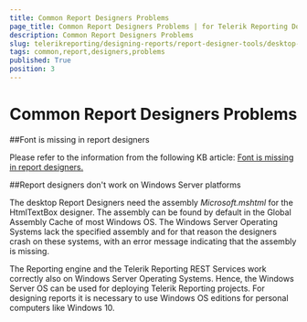 ```yaml
---
title: Common Report Designers Problems
page_title: Common Report Designers Problems | for Telerik Reporting Documentation
description: Common Report Designers Problems
slug: telerikreporting/designing-reports/report-designer-tools/desktop-designers/common-report-designers-problems
tags: common,report,designers,problems
published: True
position: 3
---
```


# Common Report Designers Problems



##Font is missing in report designers

Please refer to the information from the following KB article:  [Font is missing in report designers.](http://www.telerik.com/support/kb/reporting/details/font-is-missing-in-report-designers) 

##Report designers don't work on Windows Server platforms

The desktop Report Designers need the assembly *Microsoft.mshtml*  for the HtmlTextBox designer.            The assembly can be found by default in the Global Assembly Cache of most Windows OS. The Windows Server Operating Systems            lack the specified assembly and for that reason the designers crash on these systems, with an error message indicating that            the assembly is missing.         

The Reporting engine and the Telerik Reporting REST Services work correctly also on Windows Server Operating Systems.            Hence, the  Windows Server OS can be used for deploying Telerik Reporting projects. For designing reports it is            necessary to use Windows OS editions for personal computers like Windows 10.         

